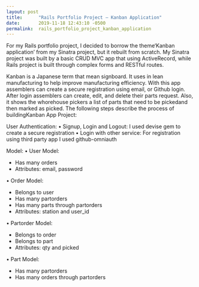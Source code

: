 ```yaml
---
layout: post
title:      "Rails Portfolio Project – Kanban Application"
date:       2019-11-18 12:43:10 -0500
permalink:  rails_portfolio_project_kanban_application
---
```



For my Rails portfolio project, I decided to borrow the theme‘Kanban application’ from my Sinatra project, but it rebuilt from scratch. My Sinatra project was built by a basic CRUD MVC app that using ActiveRecord, while Rails project is built through complex forms and RESTful routes. 

Kanban is a Japanese term that mean signboard. It uses in lean manufacturing to help improve manufacturing efficiency. With this app assemblers can create a secure registration using email, or Github login. After login assemblers  can create, edit, and delete their parts request. Also, it shows the whorehouse pickers a list of parts that need to be pickedand then marked as picked.
The following steps describe the process of buildingKanban App Project: 

User Authentication: 
•	Signup, Login and Logout:
I used  devise gem to create a secure registration
•	Login with other service:
For registration using third party app I used github-omniauth

Model:
•	User Model:
-	Has many orders
-	Attributes: email, password

•	Order Model:
-	Belongs to user
-	Has many partorders
-	Has many parts through partorders
-	Attributes: station and user_id

•	Partorder Model:
-	Belongs to order
-	Belongs to part
-	Attributes: qty and picked

•	Part Model:
-	Has many partorders
-	Has many orders through partorders

